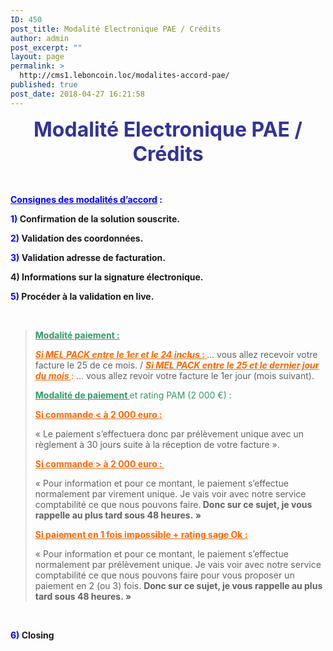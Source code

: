 ```yaml
---
ID: 450
post_title: Modalité Electronique PAE / Crédits
author: admin
post_excerpt: ""
layout: page
permalink: >
  http://cms1.leboncoin.loc/modalites-accord-pae/
published: true
post_date: 2018-04-27 16:21:58
---
```

<p style="text-align: center;"><span style="font-size: 24pt; color: #333399;"><b>Modalité Electronique PAE / Crédits</b></span></p>
&nbsp;

<span style="color: #0000ff;"><u><b>Consignes des modalités d’accord</b></u><b> :</b></span>

<span style="color: #0000ff;"><b>1) </b></span><b>Confirmation de la solution souscrite.</b>

<span style="color: #0000ff;"><b>2) </b></span><b>Validation des coordonnées.</b>

<span style="color: #0000ff;"><b>3) </b></span><b>Validation adresse de facturation.</b>

<b>4) </b><b>Informations sur la signature électronique.</b>

<span style="color: #0000ff;"><b>5) </b></span><b>Procéder à la validation en live.</b>

&nbsp;
<blockquote><span style="color: #339966;"><u><b>Modalité paiement :</b></u></span>

<span style="color: #ff6600;"><u><b><i>Si MEL PACK entre le 1</i></b></u><u><b><i>er</i></b></u><u><b><i> et le 24 inclus </i></b></u><u><b>: </b></u></span>… vous allez recevoir votre facture le 25 de ce mois. / <span style="color: #ff6600;"><u><b><i>Si MEL PACK entre le 25 et le dernier jour du mois </i></b></u>:</span> … vous allez revoir votre facture le 1er jour (mois suivant).

<span style="color: #339966;"><u><b>Modalité de paiement </b></u>et rating PAM (2 000 €) :</span>

<span style="color: #ff6600;"><u><b>Si commande &lt; à 2 000 euro :</b></u></span>

« Le paiement s’effectuera donc par prélèvement unique avec un règlement à 30 jours suite à la réception de votre facture ».

<span style="color: #ff6600;"><u><b>Si commande &gt; à 2 000 euro :  </b></u></span>

« Pour information et pour ce montant, le paiement s’effectue normalement par virement unique. Je vais voir avec notre service comptabilité ce que nous pouvons faire.<b> Donc sur ce sujet, je vous rappelle au plus tard sous 48 heures. »</b>

<span style="color: #ff6600;"><u><b>Si paiement en 1 fois impossible + rating sage Ok :</b></u></span>

« Pour information et pour ce montant, le paiement s’effectue normalement par prélèvement unique. Je vais voir avec notre service comptabilité ce que nous pouvons faire pour vous proposer un paiement en 2 (ou 3) fois. <b>Donc sur ce sujet, je vous rappelle au plus tard sous 48 heures. »</b></blockquote>
&nbsp;

<span style="color: #0000ff;"><b>6) </b></span><b>Closing</b>